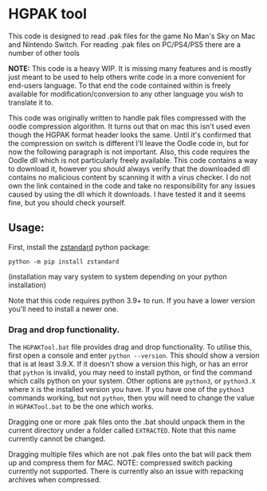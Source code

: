 # HGPAK tool

This code is designed to read .pak files for the game No Man's Sky on Mac and Nintendo Switch.
For reading .pak files on PC/PS4/PS5 there are a number of other tools

**NOTE:** This code is a heavy WIP. It is missing many features and is mostly just meant to be used to help others write code in a more convenient for end-users language.
To that end the code contained within is freely available for modification/conversion to any other language you wish to translate it to.

This code was originally written to handle pak files compressed with the oodle compression algorithm. It turns out that on mac this isn't used even though the HGPAK format header looks the same. Until it's confirmed that the compression on switch is different I'll leave the Oodle code in, but for now the following paragraph is not important.
Also, this code requires the Oodle dll which is not particularly freely available.
This code contains a way to download it, however you should always verify that the downloaded dll contains no malicious content by scanning it with a virus checker.
I do not own the link contained in the code and take no responsibility for any issues caused by using the dll which it downloads.
I have tested it and it seems fine, but you should check yourself.

## Usage:

First, install the [zstandard](https://pypi.org/project/zstandard/) python package:
```
python -m pip install zstandard
```
(installation may vary system to system depending on your python installation)

Note that this code requires python 3.9+ to run. If you have a lower version you'll need to install a newer one.

### Drag and drop functionality.

The `HGPAKTool.bat` file provides drag and drop functionality.
To utilise this, first open a console and enter `python --version`. This should show a version that is at least 3.9.X.
If it doesn't show a version this high, or has an error that `python` is invalid, you may need to install python, or find the command which calls python on your system. Other options are `python3`, or `python3.X` where `X` is the installed version you have.
If you have one of the `python3` commands working, but not `python`, then you will need to change the value in `HGPAKTool.bat` to be the one which works.

Dragging one or more .pak files onto the .bat should unpack them in the current directory under a folder called `EXTRACTED`. Note that this name currently cannot be changed.

Dragging multiple files which are not .pak files onto the bat will pack them up and compress them for MAC.
NOTE: compressed switch packing currently not supported.
There is currently also an issue with repacking archives when compressed.

